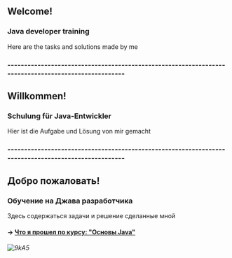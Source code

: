 ## Welcome!
### Java developer training
Here are the tasks and solutions made by me
### ----------------------------------------------------------------------------------------------------
## Willkommen!
### Schulung für Java-Entwickler
Hier ist die Aufgabe und Lösung von mir gemacht
### ----------------------------------------------------------------------------------------------------
## Добро пожаловать!
### Обучение на Джава разработчика
Здесь содержаться задачи и решение сделанные мной
#### → [Что я прошел по курсу: "Основы Java"](https://github.com/Maxim-Wilhelm/JAVA-Homeworks/blob/master/README.md)
###### ![9kA5](https://user-images.githubusercontent.com/69854595/201448079-28d50386-1f7c-4be5-a5d8-669d58fbc179.gif)
